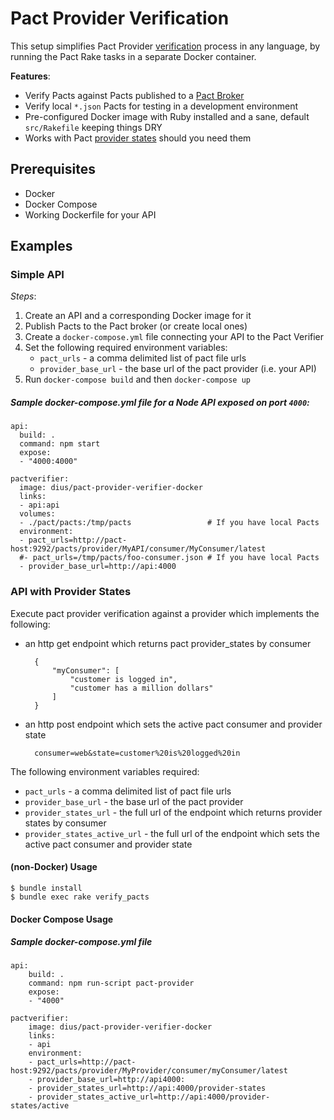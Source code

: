 # Pact Provider Verification

This setup simplifies Pact Provider [verification](https://github.com/realestate-com-au/pact#2-tell-your-provider-that-it-needs-to-honour-the-pact-file-you-made-earlier) process in any language, by running the Pact Rake tasks in a separate Docker container.

**Features**:

* Verify Pacts against Pacts published to a [Pact Broker](https://github.com/bethesque/pact_broker)
* Verify local `*.json` Pacts for testing in a development environment
* Pre-configured Docker image with Ruby installed and a sane, default `src/Rakefile` keeping things DRY
* Works with Pact [provider states](https://github.com/realestate-com-au/pact/wiki/Provider-states) should you need them

## Prerequisites
* Docker
* Docker Compose
* Working Dockerfile for your API

## Examples

### Simple API

*Steps*:

1. Create an API and a corresponding Docker image for it
1. Publish Pacts to the Pact broker (or create local ones)
1. Create a `docker-compose.yml` file connecting your API to the Pact Verifier
1. Set the following required environment variables:
   * `pact_urls` - a comma delimited list of pact file urls
   * `provider_base_url` - the base url of the pact provider (i.e. your API)
1. Run `docker-compose build` and then `docker-compose up`

##### Sample docker-compose.yml file for a Node API exposed on port `4000`:

```
api:
  build: .
  command: npm start
  expose:
  - "4000:4000"

pactverifier:
  image: dius/pact-provider-verifier-docker
  links:
  - api:api
  volumes:
  - ./pact/pacts:/tmp/pacts                 # If you have local Pacts
  environment:
  - pact_urls=http://pact-host:9292/pacts/provider/MyAPI/consumer/MyConsumer/latest
  #- pact_urls=/tmp/pacts/foo-consumer.json # If you have local Pacts
  - provider_base_url=http://api:4000
```

### API with Provider States

Execute pact provider verification against a provider which implements the following:

* an http get endpoint which returns pact provider_states by consumer

		{
			"myConsumer": [
				"customer is logged in",
				"customer has a million dollars"
			]
		}

* an http post endpoint which sets the active pact consumer and provider state

		consumer=web&state=customer%20is%20logged%20in

The following environment variables required:

* `pact_urls` - a comma delimited list of pact file urls
* `provider_base_url` - the base url of the pact provider
* `provider_states_url` - the full url of the endpoint which returns provider states by consumer
* `provider_states_active_url` - the full url of the endpoint which sets the active pact consumer and provider state

#### (non-Docker) Usage

    $ bundle install
    $ bundle exec rake verify_pacts

#### Docker Compose Usage

##### Sample docker-compose.yml file

	api:
		build: .
		command: npm run-script pact-provider
		expose:
		- "4000"

	pactverifier:
		image: dius/pact-provider-verifier-docker
		links:
		- api
		environment:
		- pact_urls=http://pact-host:9292/pacts/provider/MyProvider/consumer/myConsumer/latest
		- provider_base_url=http://api4000:
		- provider_states_url=http://api:4000/provider-states
		- provider_states_active_url=http://api:4000/provider-states/active

